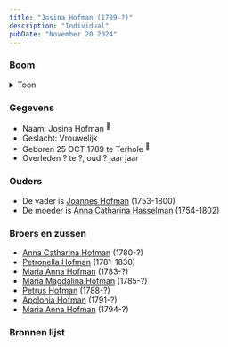 ```yaml
---
title: "Josina Hofman (1789-?)"
description: "Individual"
pubDate: "November 20 2024"
---
```


### Boom
<details><summary>Toon</summary>

![test](https://www.plantuml.com/plantuml/svg/XP9DRy8m38Rl-HKM77P2QYdVGdmAn93seOtBJYXj3SsQ9bKSX13Ylo-KQh1f6ZVhzUluYUqHMMxiBfECKg5oRdW68O_IhT4x5K-rr0QiuOfS2fLbYOWH8c4YYPSOizmU8CCiH4CNYImQrFQG8xjvDPAS28uC02RQn6XMYOXIXKJzViQ56WmWO2V67k2rQ4NiKb5PQgwS3HPwat5L0Kxmw7bUmmEepe9vSpvnhnut0cLyWdulvE5X7Mfh9VO6uBUR0Rnfb8ZsnaJfJierL_4wCfeerAv1uORb-1dyZkUvTigY4aJeg4gKiL8Sfjmct0WNBPo8yWUKxw3caram2_w7Qi2xrNdkqk8plGzMRy7J-ECCLlyJhD_ROnmBjJrxBzPskrjWpHsMtuAg5Dl47b1AlNTe9rREi5Oh7QpalmfbfHEAL8jTDqB5ztyjf0NVcxm_WteJNgOhXzdfmWfDejr1tHt348Rd4ncXYjt9VW40)
</details>

### Gegevens
- Naam: Josina Hofman <sup><a href="../s00065/" style="text-decoration:none" title="Doopinschrijving Josina Hofman 25-10-1789">:link:</a></sup>
- Geslacht: Vrouwelijk
- Geboren 25 OCT 1789 te Terhole <sup><a href="../s00065/" style="text-decoration:none" title="Doopinschrijving Josina Hofman 25-10-1789">:link:</a></sup>
- Overleden ? te ?, oud ? jaar jaar 

### Ouders
- De vader is [Joannes Hofman](../i00040/) (1753-1800)
- De moeder is [Anna Catharina Hasselman](../i00041/) (1754-1802)

### Broers en zussen
- [Anna Catharina Hofman](../i00042/) (1780-?)
- [Petronella Hofman](../i00030/) (1781-1830)
- [Maria Anna Hofman](../i00043/) (1783-?)
- [Maria Magdalina Hofman](../i00044/) (1785-?)
- [Petrus Hofman](../i00045/) (1788-?)
- [Apolonia Hofman](../i00047/) (1791-?)
- [Maria Anna Hofman](../i00048/) (1794-?)

### Bronnen lijst
